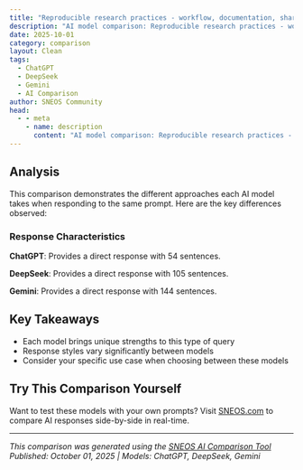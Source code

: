 ```yaml
---
title: "Reproducible research practices - workflow, documentation, sharing"
description: "AI model comparison: Reproducible research practices - workflow, documentation, sharing..."
date: 2025-10-01
category: comparison
layout: Clean
tags:
  - ChatGPT
  - DeepSeek
  - Gemini
  - AI Comparison
author: SNEOS Community
head:
  - - meta
    - name: description
      content: "AI model comparison: Reproducible research practices - workflow, documentation, sharing..."
---
```


<ChatComparison
  title="Reproducible research practices - workflow, documentation, sharing"
  prompt="Reproducible research practices - workflow, documentation, sharing"
  :responses='{
    "ChatGPT": "Reproducible research practices ensure that scientific findings can be independently verified and built upon by others. This involves meticulous workflow management, thorough documentation, and effective sharing of data, code, and materials. Below is an overview of best practices in these areas:\n\n### 1. Workflow\n\n**a. Planning and Organization**\n- Define clear research questions and hypotheses.\n- Plan data collection, analysis methods, and expected outputs.\n- Use version control from the start to track changes.\n\n**b. Version Control**\n- Use tools like Git and platforms such as GitHub, GitLab, or Bitbucket.\n- Commit changes frequently with clear messages.\n- Branch and merge to develop features or test analyses without disrupting the main workflow.\n\n**c. Automation**\n- Automate data processing and analysis steps using scripts (e.g., Python, R, Bash).\n- Use workflow management tools like:\n  - \u0060Make\u0060 or \u0060Snakemake\u0060\n  - \u0060Nextflow\u0060\n  - \u0060drake\u0060 (for R)\n- Automation reduces manual errors and ensures analyses can be rerun easily.\n\n**d. Environment Management**\n- Use containers (Docker, Singularity) or virtual environments (conda, virtualenv) to capture software dependencies.\n- Document software versions and configurations.\n\n### 2. Documentation\n\n**a. Code Documentation**\n- Write clear, readable, and well-commented code.\n- Use docstrings and inline comments to explain functions, parameters, and logic.\n- Provide usage examples where appropriate.\n\n**b. Research Protocols**\n- Document experimental or data collection protocols in detail.\n- Include information on instruments, settings, and procedures.\n\n**c. Data Documentation**\n- Provide metadata describing datasets (variable descriptions, units, sources, preprocessing steps).\n- Use standard formats like README files, data dictionaries, or \u0060Codebook\u0060.\n\n**d. Analysis Reports**\n- Use literate programming tools for dynamic documents combining code, results, and narrative, such as:\n  - R Markdown\n  - Jupyter Notebooks\n  - Quarto\n- These documents help others follow and understand the analysis workflow.\n\n### 3. Sharing\n\n**a. Data Sharing**\n- Deposit datasets in domain-appropriate repositories (e.g., Dryad, Zenodo, Figshare).\n- Ensure data is anonymized and complies with ethical guidelines.\n- Assign persistent identifiers (DOIs) to datasets.\n\n**b. Code Sharing**\n- Share code repositories on platforms like GitHub, GitLab, or Bitbucket.\n- Include a clear LICENSE file specifying usage rights.\n- Provide instructions for setup and running analyses (README files).\n\n**c. Workflow Sharing**\n- Share automated workflows and environment specifications to enable exact reproduction.\n- Include Dockerfiles, environment.yml (conda), or requirements.txt (pip).\n\n**d. Publication and Open Access**\n- Consider publishing in open-access journals or preprint servers.\n- Link publications to datasets and code repositories.\n- Use reproducibility badges where available.\n\n---\n\n### Summary Checklist for Reproducible Research\n\n| Practice               | Tools/Methods                         |\n|------------------------|-------------------------------------|\n| Version control        | Git, GitHub, GitLab                  |\n| Automation             | Snakemake, Make, Nextflow, Drake    |\n| Environment management | Docker, Singularity, Conda           |\n| Documentation          | Markdown, R Markdown, Jupyter, README|\n| Data repositories      | Zenodo, Dryad, Figshare              |\n| Code sharing           | GitHub, GitLab                      |\n| Licensing              | MIT, GPL, Apache                     |\n\n---\n\nBy implementing these reproducible research practices, researchers enhance transparency, foster collaboration, and contribute to the reliability and impact of scientific work. If you need guidance on specific tools or examples, feel free to ask!",
    "DeepSeek": "Of course. This is an excellent and crucial topic. Reproducible research is the cornerstone of scientific integrity and progress. It ensures that findings are reliable, builds trust, and accelerates discovery by allowing others to build upon your work.\n\nHere is a comprehensive breakdown of reproducible research practices, covering the workflow, documentation, and sharing.\n\n---\n\n### The Core Principle: What is Reproducibility?\n\nA study is **reproducible** if an independent researcher (including your future self) can use your data, code, and documentation to re-create the same results and final outputs (tables, figures, reports) from scratch.\n\nIt\u0027s often distinguished from **replicability** (conducting a new study to see if the same finding holds) but is the essential first step.\n\n---\n\n### 1. Workflow: The Engine of Reproducibility\n\nA clean, organized, and automated workflow is the foundation. The goal is to minimize manual steps, which are common sources of error.\n\n#### Key Principles:\n*   **Automate Everything:** Use scripts for data cleaning, analysis, and figure generation. Never manually edit data files or cut-and-paste results.\n*   **Modularize Code:** Break your code into logical, reusable scripts (e.g., \u006001_data_cleaning.R\u0060, \u006002_descriptive_stats.R\u0060, \u006003_model_fitting.R\u0060).\n*   **Version Control:** Use Git from day one. It\u0027s not just for sharing; it\u0027s a time machine for your project.\n\n#### A Standard Reproducible Workflow:\n\n1.  **Project Organization:** Start with a logical folder structure.\n    \u0060\u0060\u0060\n    my_project/\n    \u251C\u2500\u2500 data/\n    \u2502   \u251C\u2500\u2500 raw/          # Immutable, original data\n    \u2502   \u2514\u2500\u2500 processed/    # Cleaned, analysis-ready data (created by scripts)\n    \u251C\u2500\u2500 code/\n    \u2502   \u251C\u2500\u2500 01_clean_data.R\n    \u2502   \u251C\u2500\u2500 02_analysis.R\n    \u2502   \u2514\u2500\u2500 03_visualize.R\n    \u251C\u2500\u2500 results/\n    \u2502   \u251C\u2500\u2500 figures/\n    \u2502   \u251C\u2500\u2500 tables/\n    \u2502   \u2514\u2500\u2500 models/\n    \u251C\u2500\u2500 docs/\n    \u2502   \u2514\u2500\u2500 manuscript.Rmd\n    \u251C\u2500\u2500 README.md         # Project overview\n    \u2514\u2500\u2500 run_all.R         # Master script that executes the entire pipeline\n    \u0060\u0060\u0060\n\n2.  **Data Management:**\n    *   **Raw Data is Sacred:** Keep the original data files read-only. All data cleaning and transformation should be done by scripts.\n    *   **Use Relative Paths:** In your code, use paths like \u0060../data/raw/survey.csv\u0060 instead of \u0060C:/Users/MyName/Desktop/Project/...\u0060. This allows others (and you) to run the code on any machine.\n\n3.  **Dynamic Analysis \u0026 Reporting:**\n    *   **Use Literate Programming:** Tools like **R Markdown** (R), **Quarto** (language-agnostic), or **Jupyter Notebooks** (Python/R/Julia) allow you to weave code, results (tables, figures), and narrative text into a single document.\n    *   **Generate Outputs Dynamically:** The manuscript, PDF, or HTML report should be generated by executing the code. If the data changes, you simply re-render the document, and all results and numbers update automatically.\n\n---\n\n### 2. Documentation: The Map to Your Work\n\nWithout documentation, your code and data are a black box.\n\n#### Levels of Documentation:\n\n1.  **Project-Level (\u0060README.md\u0060):** The first thing anyone sees. It should explain:\n    *   Project title and a brief description.\n    *   How to run the analysis (e.g., \u0022Run \u0060source(\u0027run_all.R\u0027)\u0060\u0022).\n    *   The purpose of each folder and key script.\n    *   How to install required software and packages.\n    *   A description of the raw data sources.\n\n2.  **Code-Level (In-line Comments):**\n    *   Don\u0027t just state *what* the code does (\u0022add 1 to x\u0022). Explain the *why* (\u0022Add 1 to adjust for baseline offset\u0022).\n    *   Use meaningful variable and function names (\u0060calculate_body_mass_index\u0060 is better than \u0060calc_bmi\u0060 which is better than \u0060cbm\u0060).\n\n3.  **Data-Level (Codebooks/Data Dictionaries):** A crucial, often-missed step. For each dataset, provide a file (e.g., \u0060data/codebook.md\u0060) that describes:\n    *   Each variable name (exactly as it appears in the data file).\n    *   A full description of what it measures.\n    *   Its units of measurement.\n    *   The data type (integer, string, categorical).\n    *   For categorical variables, the list of all possible values and their meanings.\n\n---\n\n### 3. Sharing: Making it All Public\n\nThe final step is to share your complete research compendium so others can reproduce and reuse it.\n\n#### The Gold Standard: Open Repositories\n\nDon\u0027t just rely on personal websites or supplementary materials from journals, which can be unreliable. Use dedicated, citable repositories.\n\n*   **For Code \u0026 Workflow:** **GitHub**, **GitLab**, or **Bitbucket**. These are ideal for version-controlled code and collaboration.\n*   **For Data:** **Zenodo**, **Figshare**, or **OSF**. These provide a permanent Digital Object Identifier (DOI), making your data citable. Many are integrated with GitHub (e.g., Zenodo can archive a GitHub release).\n*   **For Domain-Specific Data:** GenBank (genomics), ICPSR (social sciences), Dryad (general science).\n\n#### The Research Compendium\n\nPackage everything together in a \u0022Research Compendium\u0022\u2014a well-structured, self-contained collection of your data, code, and documentation. When you share this on a repository like Zenodo, it becomes a citable research object in its own right.\n\n---\n\n### Tools to Make It Happen\n\n| Tool | Primary Use | Key Feature for Reproducibility |\n| :--- | :--- | :--- |\n| **Git \u0026 GitHub** | Version Control | Tracks every change; allows collaboration and open sharing. |\n| **R Markdown** / **Quarto** | Dynamic Documents | Weaves code, results, and prose into a single, executable document. |\n| **Jupyter Notebooks** | Dynamic Documents | Interactive, web-based notebooks for multiple languages. |\n| **Docker** | Containerization | Creates a portable, self-contained environment (OS, software, libraries) guaranteeing the code will run the same way anywhere. |\n| **renv** (R) / **Poetry** (Python) | Package Management | Manages and records specific package versions to avoid \u0022dependency hell.\u0022 |\n| **OSF** | Project Management/Sharing | A central hub to link your preprints, data, code, and materials. |\n\n### A Simple Checklist for Your Next Project\n\n*   [ ] **Started a version-controlled project** (Git).\n*   [ ] **Used a logical folder structure.**\n*   [ ] **Wrote scripts for all data cleaning and analysis.**\n*   [ ] **Used relative paths in my scripts.**\n*   [ ] **Created a \u0060README\u0060 file** explaining how to run the project.\n*   [ ] **Created a data codebook** describing all variables.\n*   [ ] **Used a dynamic document** (e.g., R Markdown) for the final report.\n*   [ ] **Commented my code** explaining the \u0022why.\u0022\n*   [ ] **Recorded the versions of key software and packages.**\n*   [ ] **Shared the complete project** (data, code, docs) on a public repository with a license.\n\nBy adopting these practices, you move from doing research that is merely *publishable* to doing research that is **credible, trustworthy, and impactful.** It\u0027s a skill that benefits you, your collaborators, and the entire scientific community.",
    "Gemini": "Okay, let\u0027s break down reproducible research practices, focusing on workflow, documentation, and sharing.  Reproducibility is a cornerstone of good science. It ensures that others can independently verify your findings, building trust in your results and advancing knowledge.\n\n**I. The Essence of Reproducible Research:**\n\nReproducible research aims to provide enough information and resources so that someone else can:\n\n*   **Run your code and data** and get the same results (or very similar, accounting for minor variations).\n*   **Understand your process** so they can apply similar methods to their own data.\n*   **Extend your work** by building upon your methods and findings.\n\n**II. Key Components of Reproducible Research Practices**\n\n**A. Workflow Management:**\n\nA well-defined workflow is the backbone of reproducible research. This involves structuring your research process and using tools that track your steps.\n\n1.  **Project Organization:**\n\n    *   **Consistent Directory Structure:**  Create a clear and organized directory structure for your project. A common structure might look like this:\n\n        \u0060\u0060\u0060\n        project_name/\n            \u251C\u2500\u2500 data/           # Raw data (read-only)\n            \u251C\u2500\u2500 scripts/        # Code (R, Python, etc.)\n            \u251C\u2500\u2500 output/         # Results (figures, tables, etc.)\n            \u251C\u2500\u2500 docs/           # Documentation (README, analysis plan, etc.)\n            \u251C\u2500\u2500 env/            # Environment specifications\n            \u251C\u2500\u2500 LICENSE         # License (e.g., MIT, Apache 2.0)\n            \u2514\u2500\u2500 README.md       # Project overview and instructions\n        \u0060\u0060\u0060\n\n    *   **Data Storage:**\n\n        *   Keep raw data separate from processed data.  The raw data should *never* be manually altered.  All changes should be done through scripts.\n        *   Store raw data in a read-only state if possible.\n        *   Use clear and descriptive filenames.\n\n2.  **Version Control (Git):**\n\n    *   **Essential for tracking changes to your code and documentation.** Use Git (with platforms like GitHub, GitLab, or Bitbucket) to manage your project.\n    *   **Commit Regularly:**  Make frequent, small, and well-described commits to your Git repository.  Each commit should represent a logical unit of work.\n    *   **Branches:** Use branches for developing new features or trying out different approaches.  This allows you to isolate your work and easily revert to previous versions if needed.\n    *   **Tags:** Use tags to mark specific versions of your code, such as releases or major milestones.\n\n3.  **Scripting and Automation:**\n\n    *   **Write Scripts:**  Automate your analysis pipeline with scripts (R, Python, shell scripts, etc.).  Avoid manual data manipulation in spreadsheets as much as possible.\n    *   **Parametrization:** Make your scripts flexible by using parameters or configuration files.  This allows you to easily change settings without modifying the code directly.\n    *   **Workflow Management Tools (Optional):**  For more complex workflows, consider tools like Make, Snakemake, or Nextflow.  These tools can automate the execution of your scripts and manage dependencies.\n\n4.  **Environment Management:**\n\n    *   **Dependency Management:**  Use environment managers like \u0060conda\u0060, \u0060venv\u0060 (Python), or \u0060renv\u0060 (R) to create isolated environments for your project.\n    *   **Specify Dependencies:**  Create a file (e.g., \u0060environment.yml\u0060 for \u0060conda\u0060, \u0060requirements.txt\u0060 for \u0060pip\u0060, \u0060renv.lock\u0060 for \u0060renv\u0060) that lists all the packages and their versions required to run your code. This ensures that others can recreate your environment exactly.\n    *   **Containerization (Optional):**  For maximum reproducibility, consider using Docker or other containerization technologies.  Containers package your code, dependencies, and operating system environment into a single image, making it easy to run your code on any system.\n\n**B. Documentation:**\n\nClear and comprehensive documentation is critical for understanding and reproducing your research.\n\n1.  **README File:**\n\n    *   **Project Overview:**  Provide a brief description of your project, its goals, and the methods used.\n    *   **Dependencies:** List all required software and packages, and how to install them.\n    *   **Data Description:** Explain the structure and format of your data files.\n    *   **Instructions:**  Provide step-by-step instructions on how to run your code and reproduce your results.\n    *   **License Information:** Specify the license under which your code and data are released.\n    *   **Contact Information:**  Include your name and email address for questions or feedback.\n\n2.  **Inline Code Comments:**\n\n    *   **Explain Your Code:**  Add comments to your code to explain what each section does and why you made certain choices.\n    *   **Document Assumptions:**  Clearly state any assumptions you are making in your code.\n    *   **Use Meaningful Variable Names:** Choose variable names that are descriptive and easy to understand.\n\n3.  **Analysis Plan:**\n\n    *   **Pre-registration (Ideal):**  Consider pre-registering your analysis plan (e.g., on the Open Science Framework (OSF)).  This helps to reduce bias and increase the credibility of your findings.\n    *   **Document Your Approach:**  If pre-registration is not possible, create a detailed analysis plan that outlines your research questions, hypotheses, data preprocessing steps, statistical methods, and expected results.\n\n4.  **Documented Data:**\n\n    *   **Data Dictionaries:**  Provide clear definitions for all variables in your dataset, including their units of measurement, data types, and possible values.\n    *   **Codebooks:**  Create codebooks to document the coding schemes used for categorical variables.\n    *   **Data Provenance:**  Keep track of the origin of your data and any transformations or cleaning steps that were applied.\n\n**C. Sharing:**\n\nMaking your research materials publicly available is essential for reproducibility.\n\n1.  **Open Access Repositories:**\n\n    *   **Data Repositories:** Upload your data to a suitable data repository (e.g., Dryad, Zenodo, Figshare, institutional repositories).  Choose a repository that is appropriate for your data type and discipline.\n    *   **Code Repositories:**  Share your code on GitHub, GitLab, or Bitbucket.\n    *   **Preprint Servers:**  Consider submitting a preprint of your paper to a preprint server (e.g., arXiv, bioRxiv, medRxiv, SocArXiv).\n\n2.  **Licensing:**\n\n    *   **Choose a License:**  Select a suitable license for your code and data.  Common open source licenses include the MIT License, Apache 2.0, and GNU GPL.\n    *   **Clearly State the License:**  Include the license information in your README file and in the header of your code files.\n\n3.  **Publication:**\n\n    *   **Reproducibility Checklist:**  Use a reproducibility checklist (e.g., the TOP Guidelines) to ensure that you have provided all the necessary information for others to reproduce your results.\n    *   **Data Availability Statement:**  Include a data availability statement in your paper that describes how to access your data and code.\n    *   **Badge for Reproducibility:** Some journals offer badges for reproducible research.  Consider submitting your work for a reproducibility review.\n\n**III. Tools and Technologies:**\n\n*   **Version Control:** Git, GitHub, GitLab, Bitbucket\n*   **Environment Management:** conda, venv, renv, Docker\n*   **Workflow Management:** Make, Snakemake, Nextflow\n*   **Text Editors/IDEs:** VS Code, RStudio, Jupyter Notebook\n*   **Data Analysis Languages:** R, Python\n*   **Markup Languages:** Markdown (for READMEs), LaTeX (for documents)\n*   **Open Science Framework (OSF):** For project management, pre-registration, and sharing.\n*   **Cloud Computing:** AWS, Google Cloud, Azure (for running computationally intensive analyses)\n\n**IV. Benefits of Reproducible Research:**\n\n*   **Increased Trust and Credibility:**  Reproducible research builds trust in your findings.\n*   **Faster Scientific Progress:**  Others can build upon your work more easily.\n*   **Reduced Errors:**  Reproducibility efforts can help to identify and correct errors in your research.\n*   **Enhanced Collaboration:**  Reproducible research facilitates collaboration among researchers.\n*   **Improved Skills:**  Practicing reproducible research enhances your coding, documentation, and organizational skills.\n*   **Increased Impact:**  Reproducible research is more likely to be cited and used by others.\n\n**V. Challenges and Considerations:**\n\n*   **Time Investment:** Reproducible research requires an initial investment of time and effort.\n*   **Data Sensitivity:**  Sharing sensitive data may not be possible due to privacy or confidentiality concerns.  In such cases, consider using synthetic data or providing access to the data under restricted conditions.\n*   **Computational Resources:**  Reproducing computationally intensive analyses may require significant computational resources.  Consider using cloud computing or providing instructions on how to run the code on a smaller scale.\n*   **Software Dependencies:**  Software dependencies can change over time, which can make it difficult to reproduce results in the future.  Use environment management tools to specify the exact versions of all required packages.\n*   **Data Size:** Very large datasets can be difficult to share. Consider sharing a subset of the data or providing instructions on how to download the full dataset.\n\n**VI. Example Scenario**\n\nLet\u0027s say you are conducting a study on the impact of a new teaching method on student test scores.\n\n1.  **Project Organization:**  Create a directory structure like the one described above.\n2.  **Data:**  Store the raw test score data in the \u0060data/\u0060 directory.  Create a data dictionary to explain the meaning of each variable.\n3.  **Scripts:**  Write R or Python scripts to clean the data, perform statistical analyses, and generate figures. Store these scripts in the \u0060scripts/\u0060 directory.\n4.  **Documentation:**  Create a README file that describes the project, lists the dependencies, and provides instructions on how to run the code.  Add comments to your scripts to explain what they do.\n5.  **Version Control:**  Use Git to track changes to your code and documentation.\n6.  **Environment Management:**  Create a \u0060conda\u0060 environment for your project and specify the required packages in an \u0060environment.yml\u0060 file.\n7.  **Sharing:**  Upload your data and code to a data repository and GitHub.  Choose a license for your code and data. Include a data availability statement in your paper.\n\n**VII. Conclusion:**\n\nReproducible research is not just a \u0022nice-to-have\u0022 \u2013 it\u0027s a fundamental principle of good science. By embracing these practices, you can ensure that your research is trustworthy, transparent, and impactful. While it may seem daunting at first, the benefits of reproducibility far outweigh the challenges. Start with small steps, such as using version control and documenting your code, and gradually incorporate more advanced practices as you become more comfortable.\n"
  }'
  published-date="12:10"
/>

## Analysis

This comparison demonstrates the different approaches each AI model takes when responding to the same prompt. Here are the key differences observed:

### Response Characteristics

**ChatGPT**: Provides a direct response with 54 sentences. 

**DeepSeek**: Provides a direct response with 105 sentences. 

**Gemini**: Provides a direct response with 144 sentences. 

## Key Takeaways

- Each model brings unique strengths to this type of query
- Response styles vary significantly between models
- Consider your specific use case when choosing between these models

## Try This Comparison Yourself

Want to test these models with your own prompts? Visit [SNEOS.com](https://sneos.com) to compare AI responses side-by-side in real-time.

---

*This comparison was generated using the [SNEOS AI Comparison Tool](https://sneos.com)*
*Published: October 01, 2025 | Models: ChatGPT, DeepSeek, Gemini*
